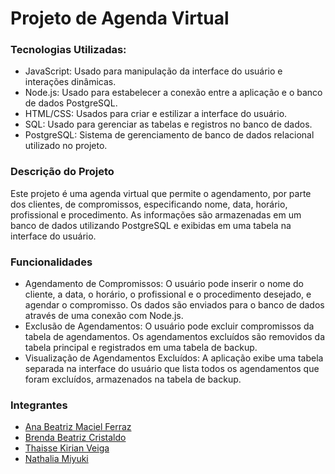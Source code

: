 # Projeto de Agenda Virtual

### Tecnologias Utilizadas:
<ul>
  <li>JavaScript: Usado para manipulação da interface do usuário e interações dinâmicas.</li>
  <li>Node.js: Usado para estabelecer a conexão entre a aplicação e o banco de dados PostgreSQL.</li>
  <li>HTML/CSS: Usados para criar e estilizar a interface do usuário.</li>
  <li>SQL: Usado para gerenciar as tabelas e registros no banco de dados.</li>
  <li>PostgreSQL: Sistema de gerenciamento de banco de dados relacional utilizado no projeto.</li>
</ul>

### Descrição do Projeto
Este projeto é uma agenda virtual que permite o agendamento, por parte dos clientes, de compromissos, especificando nome, data, horário, profissional e procedimento. As informações são armazenadas em um banco de dados utilizando PostgreSQL e exibidas em uma tabela na interface do usuário.

### Funcionalidades
<ul>
  <li>Agendamento de Compromissos: O usuário pode inserir o nome do cliente, a data, o horário, o profissional e o procedimento desejado, e agendar o compromisso. Os dados são enviados para o banco de dados através de uma conexão com Node.js.</li>
  <li>Exclusão de Agendamentos: O usuário pode excluir compromissos da tabela de agendamentos. Os agendamentos excluídos são removidos da tabela principal e registrados em uma tabela de backup.</li>
  <li>Visualização de Agendamentos Excluídos: A aplicação exibe uma tabela separada na interface do usuário que lista todos os agendamentos que foram excluídos, armazenados na tabela de backup.</li>
</ul>

### Integrantes
<ul>
  <li><a href="https://github.com/anabmferraz">Ana Beatriz Maciel Ferraz</a></li>
  <li><a href="https://github.com/brendacristaldo">Brenda Beatriz Cristaldo</a></li>
  <li><a href="https://github.com/Thakirian">Thaisse Kirian Veiga</a></li>
  <li><a href="https://github.com/nathaliamiyuki">Nathalia Miyuki</a></li>
</ul>
